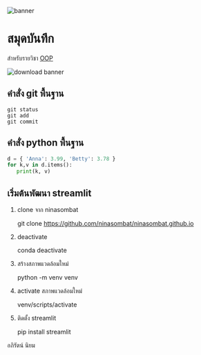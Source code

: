 ![banner](https://hips.hearstapps.com/hmg-prod/images/v12-rx7-2-1668441540.jpg?crop=0.566xw:1.00xh;0.214xw,0&resize=640:*)

# สมุดบันทึก

สำหรับรายวิชา [OOP](https://aphiratniyom.github.io/) 

![download banner](https://upload.wikimedia.org/wikipedia/commons/thumb/8/8c/1994_Mazda_RX-7_R2_in_Vintage_Red%2C_front_left_%28Lime_Rock%29.jpg/1200px-1994_Mazda_RX-7_R2_in_Vintage_Red%2C_front_left_%28Lime_Rock%29.jpg)

## คำสั่ง git พื้นฐาน

```
git status
git add
git commit
```

## คำสั่ง python พื้นฐาน

```python
d = { 'Anna': 3.99, 'Betty': 3.78 }
for k,v in d.items():
   print(k, v)
```

## เริ่มต้นพัฒนา streamlit

1. clone จาก ninasombat

   git clone https://github.com/ninasombat/ninasombat.github.io

2. deactivate

   conda deactivate

3. สร้างสภาพแวดล้อมใหม่

   python -m venv venv

4. activate สภาพแวดล้อมใหม่

   venv/scripts/activate

5. ติดตั้ง streamlit

   pip install streamlit


อภิรัตน์ นิยม
